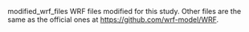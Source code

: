 modified_wrf_files
WRF files modified for this study. Other files are the same as the official ones at https://github.com/wrf-model/WRF.
